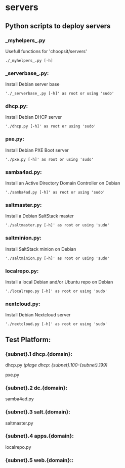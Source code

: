 # servers

## Python scripts to deploy servers

### \_myhelpers\_.py
Usefull functions for 'choopsit/servers'
    
    ./_myhelpers_.py [-h]

### \_serverbase\_.py:
Install Debian server base

    './_serverbase_.py [-h]' as root or using 'sudo'

### dhcp.py:
Install Debian DHCP server

    './dhcp.py [-h]' as root or using 'sudo'

### pxe.py:
Install Debian PXE Boot server

    './pxe.py [-h]' as root or using 'sudo'

### samba4ad.py:
Install an Active Directory Domain Controller on Debian

    './samba4ad.py [-h]' as root or using 'sudo'

### saltmaster.py:
Install a Debian SaltStack master

    './saltmaster.py [-h]' as root or using 'sudo'

### saltminion.py:
Install SaltStack minion on Debian

    './saltminion.py [-h]' as root or using 'sudo'

### localrepo.py:
Install a local Debian and/or Ubuntu repo on Debian

    './localrepo.py [-h]' as root or using 'sudo'

### nextcloud.py:
Install Debian Nextcloud server

    './nextcloud.py [-h]' as root or using 'sudo'

## Test Platform:

### {subnet}.1  dhcp.{domain}:
dhcp.py _(plage dhcp: {subnet}.100-{subnet}.199)_

pxe.py

### {subnet}.2  dc.{domain}:
samba4ad.py

### {subnet}.3  salt.{domain}:
saltmaster.py

### {subnet}.4  apps.{domain}:
localrepo.py

### {subnet}.5  web.{domain}::

